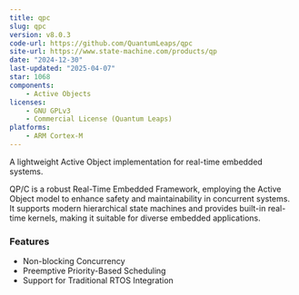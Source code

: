 ```yaml
---
title: qpc
slug: qpc
version: v8.0.3
code-url: https://github.com/QuantumLeaps/qpc
site-url: https://www.state-machine.com/products/qp
date: "2024-12-30"
last-updated: "2025-04-07"
star: 1068
components:
    - Active Objects
licenses:
    - GNU GPLv3
    - Commercial License (Quantum Leaps)
platforms:
    - ARM Cortex-M
---
```

A lightweight Active Object implementation for real-time embedded systems.

 <!--more--> 

QP/C is a robust Real-Time Embedded Framework, employing the Active Object model to enhance safety and maintainability in concurrent systems. It supports modern hierarchical state machines and provides built-in real-time kernels, making it suitable for diverse embedded applications.

### Features

- Non-blocking Concurrency
- Preemptive Priority-Based Scheduling
- Support for Traditional RTOS Integration
